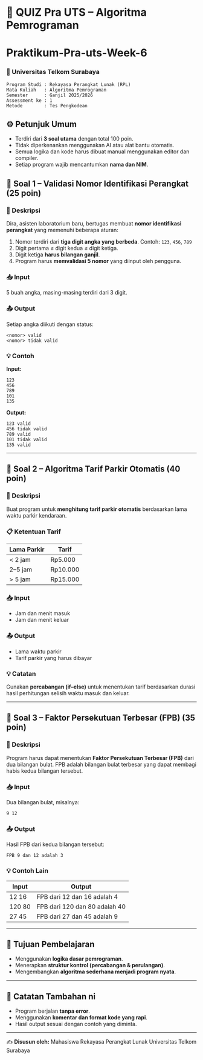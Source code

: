 # 📘 QUIZ Pra UTS – Algoritma Pemrograman 
# Praktikum-Pra-uts-Week-6

### 🏫 Universitas Telkom Surabaya 

```
Program Studi : Rekayasa Perangkat Lunak (RPL)
Mata Kuliah   : Algoritma Pemrograman
Semester      : Ganjil 2025/2026
Assessment ke : 1
Metode        : Tes Pengkodean
```


## ⚙️ Petunjuk Umum

* Terdiri dari **3 soal utama** dengan total 100 poin.
* Tidak diperkenankan menggunakan AI atau alat bantu otomatis.
* Semua logika dan kode harus dibuat manual menggunakan editor dan compiler.
* Setiap program wajib mencantumkan **nama dan NIM**.



## 🧩 Soal 1 – Validasi Nomor Identifikasi Perangkat (25 poin)

### 📝 Deskripsi

Dira, asisten laboratorium baru, bertugas membuat **nomor identifikasi perangkat** yang memenuhi beberapa aturan:

1. Nomor terdiri dari **tiga digit angka yang berbeda**.
   Contoh: `123`, `456`, `789`
2. Digit pertama ≤ digit kedua ≤ digit ketiga.
3. Digit ketiga **harus bilangan ganjil**.
4. Program harus **memvalidasi 5 nomor** yang diinput oleh pengguna.

### 📥 Input

5 buah angka, masing-masing terdiri dari 3 digit.

### 📤 Output

Setiap angka diikuti dengan status:

```
<nomor> valid
<nomor> tidak valid
```

### 💡 Contoh

**Input:**

```
123
456
789
101
135
```

**Output:**

```
123 valid
456 tidak valid
789 valid
101 tidak valid
135 valid
```

---

## 🚗 Soal 2 – Algoritma Tarif Parkir Otomatis (40 poin)

### 📝 Deskripsi

Buat program untuk **menghitung tarif parkir otomatis** berdasarkan lama waktu parkir kendaraan.

### 📋 Ketentuan Tarif

| Lama Parkir | Tarif    |
| ----------- | -------- |
| < 2 jam     | Rp5.000  |
| 2–5 jam     | Rp10.000 |
| > 5 jam     | Rp15.000 |

### 📥 Input

* Jam dan menit masuk
* Jam dan menit keluar

### 📤 Output

* Lama waktu parkir
* Tarif parkir yang harus dibayar

### 💡 Catatan

Gunakan **percabangan (if–else)** untuk menentukan tarif berdasarkan durasi hasil perhitungan selisih waktu masuk dan keluar.

---

## 🔢 Soal 3 – Faktor Persekutuan Terbesar (FPB) (35 poin)

### 📝 Deskripsi

Program harus dapat menentukan **Faktor Persekutuan Terbesar (FPB)** dari dua bilangan bulat.
FPB adalah bilangan bulat terbesar yang dapat membagi habis kedua bilangan tersebut.

### 📥 Input

Dua bilangan bulat, misalnya:

```
9 12
```

### 📤 Output

Hasil FPB dari kedua bilangan tersebut:

```
FPB 9 dan 12 adalah 3
```

### 💡 Contoh Lain

| Input  | Output                        |
| ------ | ----------------------------- |
| 12 16  | FPB dari 12 dan 16 adalah 4   |
| 120 80 | FPB dari 120 dan 80 adalah 40 |
| 27 45  | FPB dari 27 dan 45 adalah 9   |

---

## 🧠 Tujuan Pembelajaran

* Menggunakan **logika dasar pemrograman**.
* Menerapkan **struktur kontrol (percabangan & perulangan)**.
* Mengembangkan **algoritma sederhana menjadi program nyata**.

---

## 🧾 Catatan Tambahan ni

* Program berjalan **tanpa error**.
* Menggunakan **komentar dan format kode yang rapi**.
* Hasil output sesuai dengan contoh yang diminta.

---

✍️ **Disusun oleh:**
Mahasiswa Rekayasa Perangkat Lunak
Universitas Telkom Surabaya
